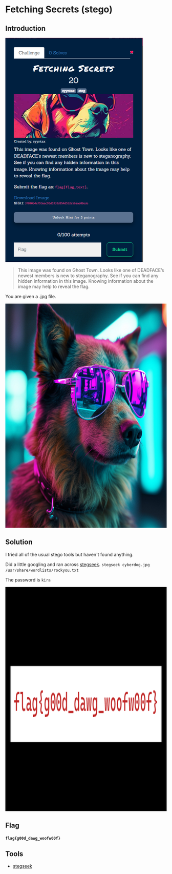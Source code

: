 # Fetching Secrets (stego)

## Introduction

<p align="left">
  <img height=700 img src=./readme_assets/fetching-challenge.PNG/>
</p>

> This image was found on Ghost Town. Looks like one of DEADFACE’s newest members is new to steganography. See if you can find any hidden information in this image. Knowing information about the image may help to reveal the flag.

You are given a .jpg file.

<p align="left">
  <img height=700 img src=./readme_assets/cyberdog.jpg/>
</p>

## Solution

I tried all of the usual stego tools but haven't found anything.

Did a little googling and ran across [stegseek](https://github.com/RickdeJager/stegseek).
`stegseek cyberdog.jpg /usr/share/wordlists/rockyou.txt`

The password is `kira`

<p align="left">
  <img height=700 img src=./readme_assets/fetching-flag.PNG/>
</p>

## Flag

**`flag{g00d_dawg_woofw00f}`**

## Tools

- [stegseek](https://github.com/RickdeJager/stegseek)



